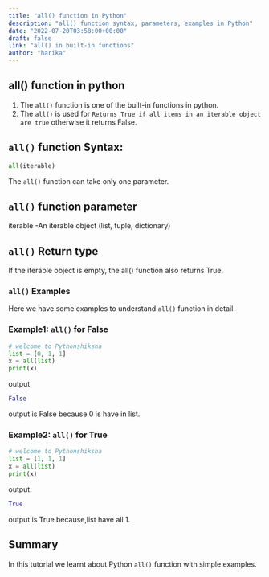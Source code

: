 ```yaml
---
title: "all() function in Python"
description: "all() function syntax, parameters, examples in Python"
date: "2022-07-20T03:58:00+00:00"
draft: false
link: "all() in built-in functions"
author: "harika"
---
```


## all() function in python

1. The `all()` function is one of the built-in functions in python.
2. The `all()` is used for `Returns True if all items in an iterable object 
   are true` otherwise it returns False.

## `all()` function Syntax:

```python
all(iterable)
```
The `all()` function can take only one parameter.

## `all()` function parameter

iterable -An iterable object (list, tuple, dictionary)

## `all()` Return type

If the iterable object is empty, the all() function also returns True.

### `all()` Examples

Here we have some examples to understand `all()` function in detail.

### Example1: `all()` for False 

```python
# welcome to Pythonshiksha
list = [0, 1, 1]
x = all(list)
print(x)
```
output
```python
False
```
output is False because 0 is have in list.

### Example2: `all()` for True

```python
# welcome to Pythonshiksha
list = [1, 1, 1]
x = all(list)
print(x)
```
output:
```python
True
```
output is True because,list have all 1.

## Summary

In this tutorial we learnt about Python `all()` function with simple examples.





